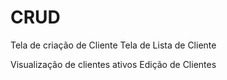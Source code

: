 # CRUD
Tela de criação de Cliente 
Tela de Lista de Cliente 

Visualização de clientes ativos 
Edição de Clientes
